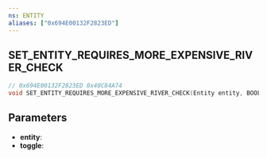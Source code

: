 ```yaml
---
ns: ENTITY
aliases: ["0x694E00132F2823ED"]
---
```

## SET_ENTITY_REQUIRES_MORE_EXPENSIVE_RIVER_CHECK

```c
// 0x694E00132F2823ED 0x40C84A74
void SET_ENTITY_REQUIRES_MORE_EXPENSIVE_RIVER_CHECK(Entity entity, BOOL toggle);
```

## Parameters
* **entity**: 
* **toggle**: 
